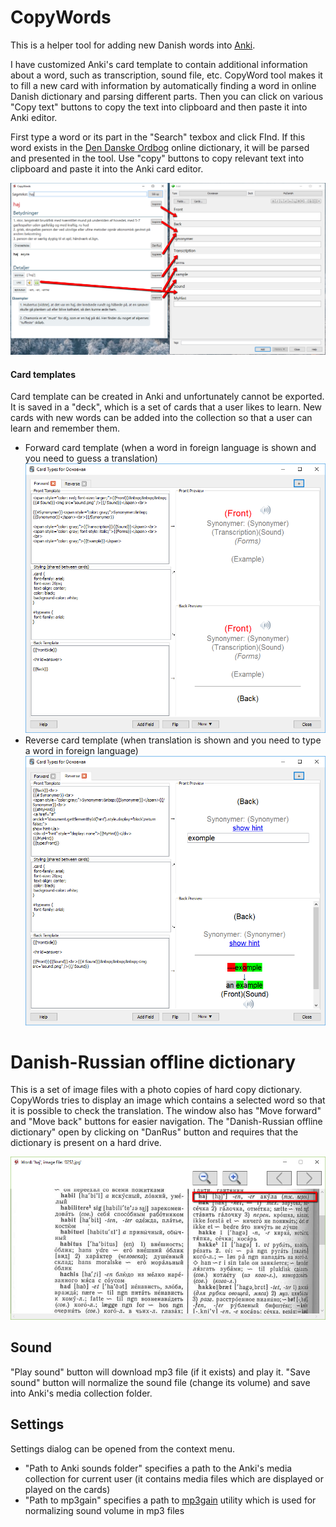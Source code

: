 # CopyWords
This is a helper tool for adding new Danish words into [Anki](http://ankisrs.net/).

I have customized Anki's card template to contain additional information about a word, such as transcription, sound file, etc. CopyWord tool makes it to fill a new card with information by automatically finding a word in online Danish dictionary and parsing different parts. Then you can click on various "Copy text" buttons to copy the text into clipboard and then paste it into Anki editor.

First type a word or its part in the "Search" texbox and click FInd. If this word exists in the [Den Danske Ordbog](http://ordnet.dk/ddo/) online dictionary, it will be parsed and presented in the tool.
Use "copy" buttons to copy relevant text into clipboard and paste it into the Anki card editor. 

![Copy word parts into Anki](https://raw.githubusercontent.com/evgenygunko/CopyWords/master/img/Copy_word_parts.png)

#### Card templates
Card template can be created in Anki and unfortunately cannot be exported. It is saved in a "deck", which is a set of cards that a user likes to learn.
New cards with new words can be added into the collection so that a user can learn and remember them.
- Forward card template (when a word in foreign language is shown and you need to guess a translation) ![Forward card](https://raw.githubusercontent.com/evgenygunko/CopyWords/master/img/Card_template_forward.png)
- Reverse card template (when translation is shown and you need to type a word in foreign language) ![Reverse card](https://raw.githubusercontent.com/evgenygunko/CopyWords/master/img/Card_template_reverse.png)
 
# Danish-Russian offline dictionary
This is a set of image files with a photo copies of hard copy dictionary. CopyWords tries to display an image which contains a selected word so that it is possible to check the translation.
The window also has "Move forward" and "Move back" buttons for easier navigation.
The "Danish-Russian offline dictionary" open by clicking on "DanRus" button and requires that the dictionary is present on a hard drive.

![Danish-Russian dictionary](https://raw.githubusercontent.com/evgenygunko/CopyWords/master/img/Danish_Russian_dictionary.png)

## Sound
"Play sound" button will download mp3 file (if it exists) and play it.
"Save sound" button will normalize the sound file (change its volume) and save into Anki's media collection folder.

## Settings
Settings dialog can be opened from the context menu.
- "Path to Anki sounds folder" specifies a path to the Anki's media collection for current user (it contains media files which are displayed or played on the cards)
- "Path to mp3gain" specifies a path to [mp3gain](http://mp3gain.sourceforge.net/) utility which is used for normalizing sound volume in mp3 files